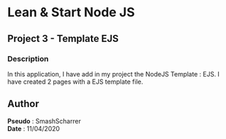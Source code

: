 # Lean & Start Node JS

## Project 3 - Template EJS

### Description
In this application, I have add in my project the NodeJS Template : EJS.
I have created 2 pages with a EJS template file.

## Author
**Pseudo** : SmashScharrer  
**Date** : 11/04/2020